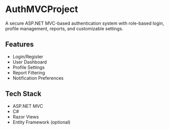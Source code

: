 # AuthMVCProject

A secure ASP.NET MVC-based authentication system with role-based login, profile management, reports, and customizable settings.

## Features
- Login/Register
- User Dashboard
- Profile Settings
- Report Filtering
- Notification Preferences

## Tech Stack
- ASP.NET MVC
- C#
- Razor Views
- Entity Framework (optional)
